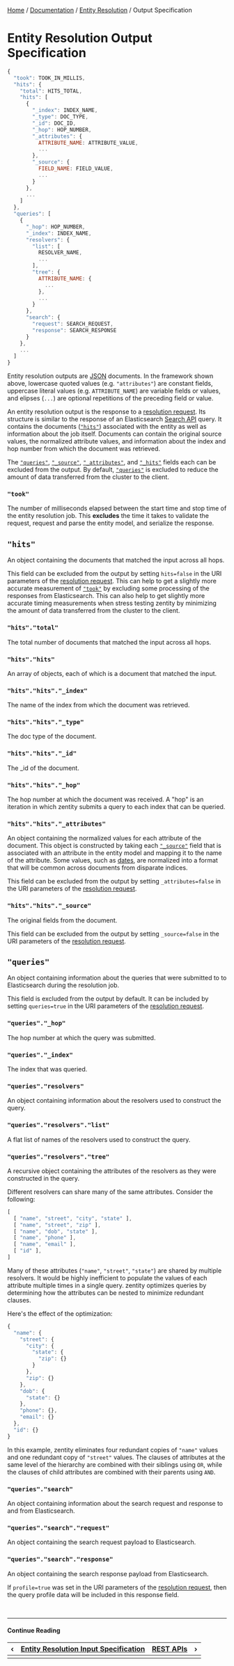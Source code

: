 [Home](/) / [Documentation](/docs) / [Entity Resolution](/docs/entity-resolution) / Output Specification


# <a name="output">Entity Resolution Output Specification</a>

```javascript
{
  "took": TOOK_IN_MILLIS,
  "hits": {
    "total": HITS_TOTAL,
    "hits": [
      {
        "_index": INDEX_NAME,
        "_type": DOC_TYPE,
        "_id": DOC_ID,
        "_hop": HOP_NUMBER,
        "_attributes": {
          ATTRIBUTE_NAME: ATTRIBUTE_VALUE,
          ...
        },
        "_source": {
          FIELD_NAME: FIELD_VALUE,
          ...
        }
      },
      ...
    ]
  },
  "queries": [
    {
      "_hop": HOP_NUMBER,
      "_index": INDEX_NAME,
      "resolvers": {
        "list": [
          RESOLVER_NAME,
          ...
        ],
        "tree": {
          ATTRIBUTE_NAME: {
            ...
          },
          ...
        }
      },
      "search": {
        "request": SEARCH_REQUEST,
        "response": SEARCH_RESPONSE
      }
    },
    ...
  ]
}
```

Entity resolution outputs are [JSON](https://www.json.org/) documents. In the framework shown above, lowercase quoted values
(e.g. `"attributes"`) are constant fields, uppercase literal values (e.g. `ATTRIBUTE_NAME`) are variable fields or values,
and elipses (`...`) are optional repetitions of the preceding field or value.

An entity resolution output is the response to a [resolution request](/docs/rest-apis/resolution-api). Its structure is
similar to the response of an Elasticsearch [Search API](https://www.elastic.co/guide/en/elasticsearch/reference/current/search.html) query.
It contains the documents ([`"hits"`](#hits.hits)) associated with the entity as well as information about the job itself.
Documents can contain the original source values, the normalized attribute values, and information about the index and hop number
from which the document was retrieved.

The [`"queries"`](#queries), [`"_source"`](#hits.hits._source), [`"_attributes"`](#hits.hits._attributes), and [`"_hits"`](#hits) fields each can be excluded
from the output. By default, [`"queries"`](#queries) is excluded to reduce the amount of data transferred from the cluster to the client.


### <a name="took"></a>`"took"`

The number of milliseconds elapsed between the start time and stop time of the entity resolution job. This **excludes** the time it takes to
validate the request, request and parse the entity model, and serialize the response.


## <a name="hits"></a>`"hits"`

An object containing the documents that matched the input across all hops.

This field can be excluded from the output by setting `hits=false` in the URI parameters of the [resolution request](/docs/rest-apis/resolution-api).
This can help to get a slightly more accurate measurement of [`"took"`](#took) by excluding some processing of the responses from Elasticsearch.
This can also help to get slightly more accurate timing measurements when stress testing zentity by minimizing the amount of data transferred from
the cluster to the client.


### <a name="hits.total"></a>`"hits"."total"`

The total number of documents that matched the input across all hops.


### <a name="hits.hits"></a>`"hits"."hits"`

An array of objects, each of which is a document that matched the input.


### <a name="hits.hits._index"></a>`"hits"."hits"."_index"`

The name of the index from which the document was retrieved.


### <a name="hits.hits._type"></a>`"hits"."hits"."_type"`

The doc type of the document.


### <a name="hits.hits._id"></a>`"hits"."hits"."_id"`

The _id of the document.


### <a name="hits.hits._hop"></a>`"hits"."hits"."_hop"`

The hop number at which the document was received. A "hop" is an iteration in which zentity submits a query to each index that can be queried.


### <a name="hits.hits._attributes"></a>`"hits"."hits"."_attributes"`

An object containing the normalized values for each attribute of the document. This object is constructed by taking each [`"_source"`](#hits.hits._source)
field that is associated with an attribute in the entity model and mapping it to the name of the attribute. Some values, such as [dates](/docs/entity-models/specification#attribute-type-date),
are normalized into a format that will be common across documents from disparate indices.

This field can be excluded from the output by setting `_attributes=false` in the URI parameters of the [resolution request](/docs/rest-apis/resolution-api).


### <a name="hits.hits._source"></a>`"hits"."hits"."_source"`

The original fields from the document.

This field can be excluded from the output by setting `_source=false` in the URI parameters of the [resolution request](/docs/rest-apis/resolution-api).


## <a name="queries"></a>`"queries"`

An object containing information about the queries that were submitted to to Elasticsearch during the resolution job.

This field is excluded from the output by default. It can be included by setting `queries=true` in the URI parameters of the [resolution request](/docs/rest-apis/resolution-api).

### <a name="queries._hop"></a>`"queries"."_hop"`

The hop number at which the query was submitted.

### <a name="queries._index"></a>`"queries"."_index"`

The index that was queried.

### <a name="queries.resolvers"></a>`"queries"."resolvers"`

An object containing information about the resolvers used to construct the query.

### <a name="queries.resolvers.list"></a>`"queries"."resolvers"."list"`

A flat list of names of the resolvers used to construct the query.

### <a name="queries.resolvers.tree"></a>`"queries"."resolvers"."tree"`

A recursive object containing the attributes of the resolvers as they were constructed in the query.

Different resolvers can share many of the same attributes. Consider the following:

```javascript
[
  [ "name", "street", "city", "state" ],
  [ "name", "street", "zip" ],
  [ "name", "dob", "state" ],
  [ "name", "phone" ],
  [ "name", "email" ],
  [ "id" ],
]
```

Many of these attributes (`"name"`, `"street"`, `"state"`) are shared by multiple resolvers.
It would be highly inefficient to populate the values of each attribute multiple times in a single query.
zentity optimizes queries by determining how the attributes can be nested to minimize redundant clauses.

Here's the effect of the optimization:

```javascript
{
  "name": {
    "street": {
      "city": {
        "state": {
          "zip": {}
        }
      },
      "zip": {}
    },
    "dob": {
      "state": {}
    },
    "phone": {},
    "email": {}
  },
  "id": {}
}
```

In this example, zentity eliminates four redundant copies of `"name"` values and one redundant copy of `"street"` values.
The clauses of attributes at the same level of the hierarchy are combined with their siblings using `OR`, while the clauses
of child attributes are combined with their parents using `AND`.


### <a name="queries.search"></a>`"queries"."search"`

An object containing information about the search request and response to and from Elasticsearch.


### <a name="queries.search.request"></a>`"queries"."search"."request"`

An object containing the search request payload to Elasticsearch.


### <a name="queries.search.response"></a>`"queries"."search"."response"`

An object containing the search response payload from Elasticsearch.

If `profile=true` was set in the URI parameters of the [resolution request](/docs/rest-apis/resolution-api), then the
query profile data will be included in this response field.


&nbsp;

----

#### Continue Reading

|&#8249;|[Entity Resolution Input Specification](/docs/entity-resolution/input-specification)|[REST APIs](/docs/rest-apis)|&#8250;|
|:---|:---|---:|---:|
|    |    |    |    |